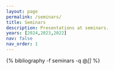 ```yaml
---
layout: page
permalink: /seminars/
title: Seminars
description: Presentations at seminars.
years: [2024,2023,2022]
nav: false
nav_order: 1
---
```

<!-- _pages/seminars.md -->
<div class="publications">

{% bibliography -f seminars -q @*[]* %}

</div>
